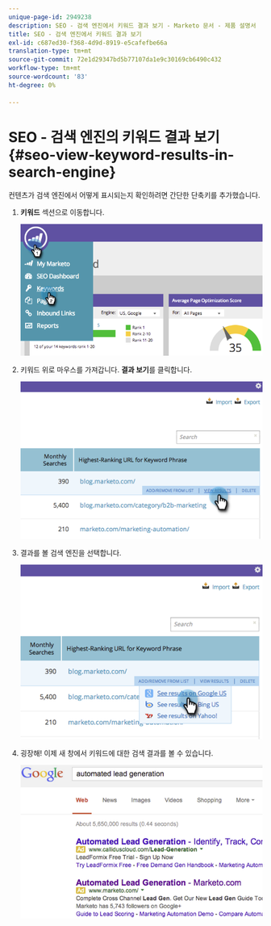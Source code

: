 ```yaml
---
unique-page-id: 2949238
description: SEO - 검색 엔진에서 키워드 결과 보기 - Marketo 문서 - 제품 설명서
title: SEO - 검색 엔진에서 키워드 결과 보기
exl-id: c687ed30-f368-4d9d-8919-e5cafefbe66a
translation-type: tm+mt
source-git-commit: 72e1d29347bd5b77107da1e9c30169cb6490c432
workflow-type: tm+mt
source-wordcount: '83'
ht-degree: 0%

---
```


# SEO - 검색 엔진의 키워드 결과 보기 {#seo-view-keyword-results-in-search-engine}

컨텐츠가 검색 엔진에서 어떻게 표시되는지 확인하려면 간단한 단축키를 추가했습니다.

1. **키워드** 섹션으로 이동합니다.

   ![](assets/image2014-9-18-13-3a33-3a58.png)

1. 키워드 위로 마우스를 가져갑니다. **결과 보기**&#x200B;를 클릭합니다.

   ![](assets/image2014-9-18-13-3a34-3a2.png)

1. 결과를 볼 검색 엔진을 선택합니다.

   ![](assets/image2014-9-18-13-3a34-3a16.png)

1. 굉장해! 이제 새 창에서 키워드에 대한 검색 결과를 볼 수 있습니다.

   ![](assets/image2014-9-18-13-3a34-3a24.png)
